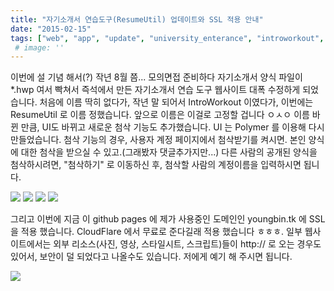 ```yaml
---
title: "자기소개서 연습도구(ResumeUtil) 업데이트와 SSL 적용 안내"
date: "2015-02-15"
tags: ["web", "app", "update", "university_enterance", "introworkout", "resumeutil"]
 # image: ''
---
```


이번에 설 기념 해서(?) 작년 8월 쯤... 모의면접 준비하다 자기소개서 양식 파일이 *.hwp 여서 빡쳐서 즉석에서 만든
자기소개서 연습 도구 웹사이트 대폭 수정하게 되었습니다. 처음에 이름 딱히 없다가, 작년 말 되어서 IntroWorkout 이였다가,
이번에는 ResumeUtil 로 이름 정했습니다. 앞으로 이름은 이걸로 고정할 겁니다 ㅇㅅㅇ 이름 바뀐 만큼, UI도 바뀌고 새로운 첨삭 기능도 추가했습니다.
UI 는 Polymer 를 이용해 다시 만들었습니다. 첨삭 기능의 경우, 사용자 계정 페이지에서 첨삭받기를 켜시면. 본인 양식에 대한 첨삭을 받으실 수 있고.(그래봤자 댓글추가지만...)
다른 사람의 공개된 양식을 첨삭하시려면, "첨삭하기" 로 이동하신 후, 첨삭할 사람의 계정이름을 입력하시면 됩니다.

<img src="/blogimgs/resumeutil0.png">
<img src="/blogimgs/resumeutil1.png">
<img src="/blogimgs/resumeutil2.png">
<img src="/blogimgs/resumeutil3.png">

그리고 이번에 지금 이 github pages 에 제가 사용중인 도메인인 youngbin.tk 에 SSL 을 적용 했습니다.
CloudFlare 에서 무료로 준다길래 적용 했습니다 ㅎㅎㅎ. 일부 웹사이트에서는 외부 리소스(사진, 영상, 스타일시트, 스크립트)들이 http:// 로 오는 경우도 있어서,
보안이 덜 되었다고 나올수도 있습니다. 저에게 예기 해 주시면 됩니다.

<img src="/blogimgs/ssl.png">